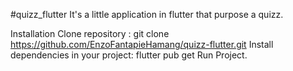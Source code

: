 #quizz_flutter
It's a little application in flutter that purpose a quizz.

Installation
Clone repository :
git clone https://github.com/EnzoFantapieHamang/quizz-flutter.git
Install dependencies in your project:
flutter pub get
Run Project.


